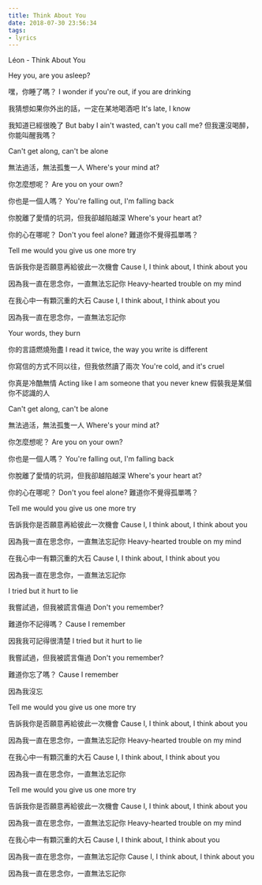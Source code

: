 ```yaml
---
title: Think About You
date: 2018-07-30 23:56:34
tags:
- lyrics
---
```


Léon - Think About You


Hey you, are you asleep?

嘿，你睡了嗎？
I wonder if you're out, if you are drinking

我猜想如果你外出的話，一定在某地喝酒吧
It's late, I know

我知道已經很晚了
But baby I ain't wasted, can't you call me?
但我還沒喝醉，你能叫醒我嗎？


Can't get along, can't be alone

無法過活，無法孤隻一人
Where's your mind at?

你怎麼想呢？
Are you on your own?

你也是一個人嗎？
You're falling out, I'm falling back

你脫離了愛情的坑洞，但我卻越陷越深
Where's your heart at?

你的心在哪呢？
Don't you feel alone?
難道你不覺得孤單嗎？


Tell me would you give us one more try

告訴我你是否願意再給彼此一次機會
Cause I, I think about, I think about you

因為我一直在思念你，一直無法忘記你
Heavy-hearted trouble on my mind

在我心中一有顆沉重的大石
Cause I, I think about, I think about you

因為我一直在思念你，一直無法忘記你

Your words, they burn

你的言語燃燒殆盡
I read it twice, the way you write is different

你寫信的方式不同以往，但我依然讀了兩次
You're cold, and it's cruel

你真是冷酷無情
Acting like I am someone that you never knew
假裝我是某個你不認識的人


Can't get along, can't be alone

無法過活，無法孤隻一人
Where's your mind at?

你怎麼想呢？
Are you on your own?

你也是一個人嗎？
You're falling out, I'm falling back

你脫離了愛情的坑洞，但我卻越陷越深
Where's your heart at?

你的心在哪呢？
Don't you feel alone?
難道你不覺得孤單嗎？


Tell me would you give us one more try

告訴我你是否願意再給彼此一次機會
Cause I, I think about, I think about you

因為我一直在思念你，一直無法忘記你
Heavy-hearted trouble on my mind

在我心中一有顆沉重的大石
Cause I, I think about, I think about you

因為我一直在思念你，一直無法忘記你


I tried but it hurt to lie

我嘗試過，但我被謊言傷過
Don't you remember?

難道你不記得嗎？
Cause I remember

因我我可記得很清楚
I tried but it hurt to lie

我嘗試過，但我被謊言傷過
Don't you remember?

難道你忘了嗎？
Cause I remember

因為我沒忘

Tell me would you give us one more try

告訴我你是否願意再給彼此一次機會
Cause I, I think about, I think about you

因為我一直在思念你，一直無法忘記你
Heavy-hearted trouble on my mind

在我心中一有顆沉重的大石
Cause I, I think about, I think about you

因為我一直在思念你，一直無法忘記你

Tell me would you give us one more try

告訴我你是否願意再給彼此一次機會
Cause I, I think about, I think about you

因為我一直在思念你，一直無法忘記你
Heavy-hearted trouble on my mind

在我心中一有顆沉重的大石
Cause I, I think about, I think about you

因為我一直在思念你，一直無法忘記你
Cause I, I think about, I think about you

因為我一直在思念你，一直無法忘記你